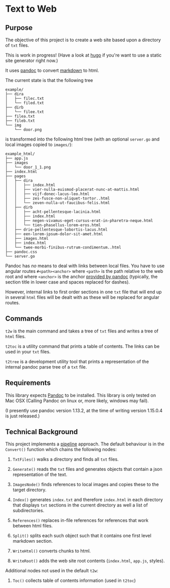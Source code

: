 Text to Web
===========

Purpose
-------

The objective of this project is to create a web site based upon a
directory of `txt` files.

This is work in progress! (Have a look at [hugo](http://gohugo.io/) if
you're want to use a static site generator right now.)

It uses [pandoc](http://pandoc.org/) to convert
[markdown](http://daringfireball.net/projects/markdown/) to html.

The current state is that the following tree

``` {.tree}
example/
├── dira
│   ├── filec.txt
│   └── filed.txt
├── dirb
│   └── filee.txt
├── filea.txt
├── fileb.txt
└── img
    └── door.png
```

is transformed into the following html tree (with an optional
`server.go` and local images copied to `images/`):

``` {.tree}
example_html/
├── app.js
├── images
│   └── door_1_1.png
├── index.html
├── pages
│   ├── dira
│   │   ├── index.html
│   │   ├── vier-nulla-euismod-placerat-nunc-at-mattis.html
│   │   ├── vijf-donec-lacus-leo.html
│   │   ├── zes-fusce-non-aliquet-tortor..html
│   │   └── zeven-nulla-ut-faucibus-felis.html
│   ├── dirb
│   │   ├── acht-pellentesque-lacinia.html
│   │   ├── index.html
│   │   ├── negen-vivamus-eget-cursus-erat-in-pharetra-neque.html
│   │   └── tien-phasellus-lorem-eros.html
│   ├── drie-pellentesque-lobortis-lacus.html
│   ├── een-lorem-ipsum-dolor-sit-amet.html
│   ├── images.html
│   ├── index.html
│   └── twee-morbi-finibus-rutrum-condimentum..html
├── pandoc.css
└── server.go
```

Pandoc has *no* means to deal with links between local files. You have
to use angular routes `#<path><anchor>` where `<path>` is the path
relative to the web root and where `<anchor>` is the anchor [provided by
pandoc](http://pandoc.org/README.html#internal-links) (typically, the
section title in lower case and spaces replaced for dashes).

However, internal links to first order sections in one `txt` file that
will end up in several `html` files will be dealt with as these will be
replaced for angular routes.

Commands
--------

`t2w` is the main command and takes a tree of `txt` files and writes a
tree of `html` files.

`t2toc` is a utility command that prints a table of contents. The links
can be used in your `txt` files.

`t2tree` is a development utility tool that prints a representation of
the internal pandoc parse tree of a `txt` file.

Requirements
------------

This library expects [Pandoc](http://pandoc.org/) to be installed. This
library is only tested on Mac OSX (Calling Pandoc on linux or, more
likely, windows may fail).

(I presently use pandoc version 1.13.2, at the time of writing version
1.15.0.4 is just released.)

Technical Background
--------------------

This project implements a [pipeline](http://blog.golang.org/pipelines)
approach. The default behaviour is in the `Convert()` function which
chains the following nodes:

1.  `TxtFiles()` walks a directory and finds all `txt` files.

2.  `Generate()` reads the `txt` files and generates objects that
    contain a json representation of the text.

3.  `ImagesNode()` finds references to local images and copies these to
    the target directory.

4.  `Index()` generates `index.txt` and therefore `index.html` in each
    directory that displays `txt` sections in the current directory as
    well a list of subdirectories.

5.  `References()` replaces in-file references for references that work
    between html files.

6.  `Split()` splits each such object such that it contains one first
    level markdown section.

7.  `WriteHtml()` converts chunks to html.

8.  `WriteRoot()` adds the web site root contents (`index.html`,
    `app.js`, styles).

Additional nodes not used in the default `t2w`:

1.  `Toc()` collects table of contents information (used in `t2toc`)
